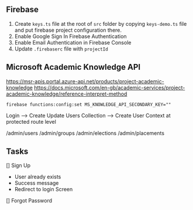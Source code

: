 ## Firebase

1. Create `keys.ts` file at the root of `src` folder by copying `keys-demo.ts` file and put firebase project configuration there.
2. Enable Google Sign In Firebase Authentication
3. Enable Email Authentication in Firebase Console
4. Update `.firebaserc` file with `projectId`

## Microsoft Academic Knowledge API

https://msr-apis.portal.azure-api.net/products/project-academic-knowledge
https://docs.microsoft.com/en-gb/academic-services/project-academic-knowledge/reference-interpret-method

```
firebase functions:config:set MS_KNOWLEDGE_API_SECONDARY_KEY=""
```

Login --> Create Update Users Collection --> Create User Context at protected route level

/admin/users
/admin/groups
/admin/elections
/admin/placements

## Tasks

[] Sign Up

- User already exists
- Success message
- Redirect to login Screen

[] Forgot Password

